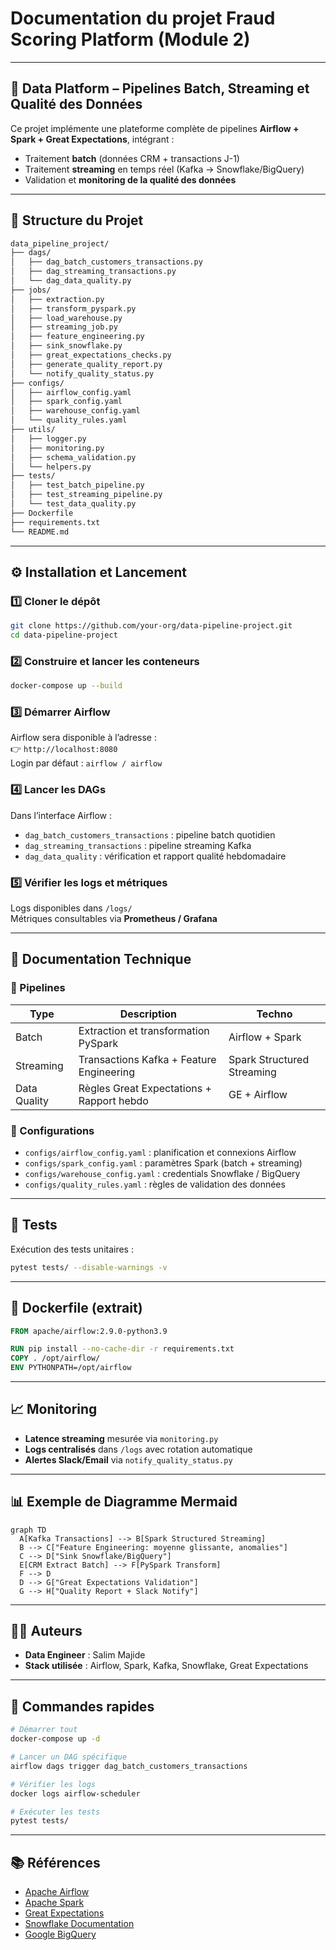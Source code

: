 # Documentation du projet Fraud Scoring Platform (Module 2)
---
## 🚀 Data Platform – Pipelines Batch, Streaming et Qualité des Données

Ce projet implémente une plateforme complète de pipelines **Airflow + Spark + Great Expectations**, intégrant :
- Traitement **batch** (données CRM + transactions J-1)
- Traitement **streaming** en temps réel (Kafka → Snowflake/BigQuery)
- Validation et **monitoring de la qualité des données**

---

## 📂 Structure du Projet

```bash
data_pipeline_project/
├── dags/
│   ├── dag_batch_customers_transactions.py
│   ├── dag_streaming_transactions.py
│   └── dag_data_quality.py
├── jobs/
│   ├── extraction.py
│   ├── transform_pyspark.py
│   ├── load_warehouse.py
│   ├── streaming_job.py
│   ├── feature_engineering.py
│   ├── sink_snowflake.py
│   ├── great_expectations_checks.py
│   ├── generate_quality_report.py
│   └── notify_quality_status.py
├── configs/
│   ├── airflow_config.yaml
│   ├── spark_config.yaml
│   ├── warehouse_config.yaml
│   └── quality_rules.yaml
├── utils/
│   ├── logger.py
│   ├── monitoring.py
│   ├── schema_validation.py
│   └── helpers.py
├── tests/
│   ├── test_batch_pipeline.py
│   ├── test_streaming_pipeline.py
│   └── test_data_quality.py
├── Dockerfile
├── requirements.txt
└── README.md
```

---

## ⚙️ Installation et Lancement

### 1️⃣ Cloner le dépôt

```bash
git clone https://github.com/your-org/data-pipeline-project.git
cd data-pipeline-project
```

### 2️⃣ Construire et lancer les conteneurs

```bash
docker-compose up --build
```

### 3️⃣ Démarrer Airflow

Airflow sera disponible à l’adresse :  
👉 `http://localhost:8080`  
Login par défaut : `airflow / airflow`

### 4️⃣ Lancer les DAGs

Dans l’interface Airflow :
- `dag_batch_customers_transactions` : pipeline batch quotidien  
- `dag_streaming_transactions` : pipeline streaming Kafka  
- `dag_data_quality` : vérification et rapport qualité hebdomadaire  

### 5️⃣ Vérifier les logs et métriques

Logs disponibles dans `/logs/`  
Métriques consultables via **Prometheus / Grafana**

---

## 📘 Documentation Technique

### 🔹 Pipelines

| Type | Description | Techno |
|------|--------------|--------|
| Batch | Extraction et transformation PySpark | Airflow + Spark |
| Streaming | Transactions Kafka + Feature Engineering | Spark Structured Streaming |
| Data Quality | Règles Great Expectations + Rapport hebdo | GE + Airflow |

### 🔹 Configurations

- `configs/airflow_config.yaml` : planification et connexions Airflow  
- `configs/spark_config.yaml` : paramètres Spark (batch + streaming)  
- `configs/warehouse_config.yaml` : credentials Snowflake / BigQuery  
- `configs/quality_rules.yaml` : règles de validation des données  

---

## 🧪 Tests

Exécution des tests unitaires :

```bash
pytest tests/ --disable-warnings -v
```

---

## 🧱 Dockerfile (extrait)

```Dockerfile
FROM apache/airflow:2.9.0-python3.9

RUN pip install --no-cache-dir -r requirements.txt
COPY . /opt/airflow/
ENV PYTHONPATH=/opt/airflow
```

---

## 📈 Monitoring

- **Latence streaming** mesurée via `monitoring.py`
- **Logs centralisés** dans `/logs` avec rotation automatique
- **Alertes Slack/Email** via `notify_quality_status.py`

---

## 📊 Exemple de Diagramme Mermaid

```mermaid
graph TD
  A[Kafka Transactions] --> B[Spark Structured Streaming]
  B --> C["Feature Engineering: moyenne glissante, anomalies"]
  C --> D["Sink Snowflake/BigQuery"]
  E[CRM Extract Batch] --> F[PySpark Transform]
  F --> D
  D --> G["Great Expectations Validation"]
  G --> H["Quality Report + Slack Notify"]
```

---

## 👨‍💻 Auteurs

- **Data Engineer** : Salim Majide  
- **Stack utilisée** : Airflow, Spark, Kafka, Snowflake, Great Expectations

---

## 🏁 Commandes rapides

```bash
# Démarrer tout
docker-compose up -d

# Lancer un DAG spécifique
airflow dags trigger dag_batch_customers_transactions

# Vérifier les logs
docker logs airflow-scheduler

# Exécuter les tests
pytest tests/
```

---

## 📚 Références

- [Apache Airflow](https://airflow.apache.org/)
- [Apache Spark](https://spark.apache.org/)
- [Great Expectations](https://greatexpectations.io/)
- [Snowflake Documentation](https://docs.snowflake.com/)
- [Google BigQuery](https://cloud.google.com/bigquery)